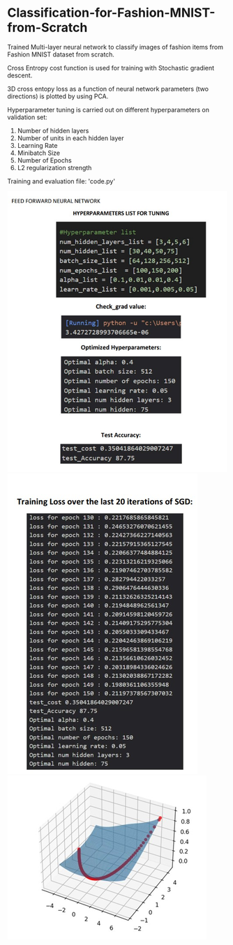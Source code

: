 # Classification-for-Fashion-MNIST-from-Scratch

Trained Multi-layer neural network to classify images of fashion items from Fashion MNIST dataset from scratch.

Cross Entropy cost function is used for training with Stochastic gradient descent.

3D cross entopy loss as a function of neural network parameters (two directions) is plotted by using PCA.

Hyperparameter tuning is carried out on different hyperparameters on validation set:
1. Number of hidden layers
2. Number of units in each hidden layer
3. Learning Rate
4. Minibatch Size
5. Number of Epochs
6. L2 regularization strength

Training and evaluation file:
  'code.py'
  
![alt text](./media/hyperparameter_optim.jpg "Hyperparameter tuning and training Accuracy")
![alt text](./media/training_loss.jpg "Training Loss")
![alt text](./media/SGD_curve.jpg "SGD curve")

